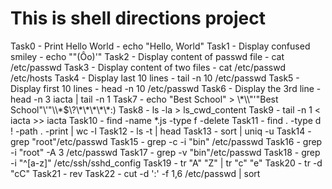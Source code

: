 # This is shell directions project

Task0 - Print Hello World - echo "Hello, World"
Task1 - Display confused smiley - echo ""(Ôo)'"
Task2 - Display content of passwd file - cat /etc/passwd
Task3 - Display content of two files - cat /etc/passwd /etc/hosts
Task4 - Display last 10 lines - tail -n 10 /etc/passwd
Task5 - Display first 10 lines - head -n 10 /etc/passwd
Task6 - Display the 3rd line - head -n 3 iacta | tail -n 1
Task7 - echo "Best School" > \\\*\\\\"'\"Best School\"\\'"\\\\\*\$\\\?\\\*\\\*\\\*\\\*\\\*:\)
Task8 - ls -la > ls_cwd_content
Task9 - tail -n 1 < iacta >> iacta
Task10 - find -name *.js -type f -delete
Task11 - find . -type d ! -path . -print | wc -l
Task12 - ls -t | head
Task13 - sort | uniq -u
Task14 - grep "root"/etc/passwd
Task15 - grep -c -i "bin" /etc/passwd
Task16 - grep -i "root" -A 3 /etc/passwd
Task17 - grep -v "bin"/etc/passwd
Task18 - grep -i "^[a-z]" /etc/ssh/sshd_config
Task19 - tr "A" "Z" | tr "c" "e"
Task20 - tr -d "cC"
Task21 - rev
Task22 - cut -d ':' -f 1,6 /etc/passwd | sort
